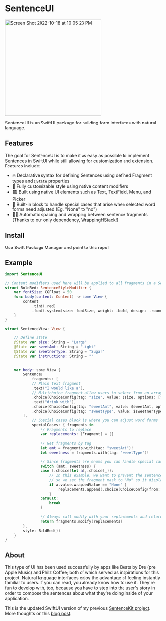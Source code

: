 # SentenceUI
<img width="311" alt="Screen Shot 2022-10-18 at 10 05 23 PM" src="https://user-images.githubusercontent.com/1122859/196602163-65edb5c6-14ce-4f25-935a-c3ef2043d32f.png">

SentenceUI is an SwiftUI package for building form interfaces with natural language. 

## Features

The goal for SentenceUI is to make it as easy as possible to implement Sentences in SwiftUI while still allowing for customization and extension. Features include:

- 🔥 Declarative syntax for defining Sentences using defined Fragment types and `@State` properties
- 🎨 Fully customizable style using native content modifiers
- 🏛 Built using native UI elements such as Text, TextField, Menu, and Picker
- 🦄 Built-in block to handle special cases that arise when selected word forms need adjusted (Eg. "None" to "no")
- 🧑‍🚀 Automatic spacing and wrapping between sentence fragments (Thanks to our only dependency, [WrappingHStack!](https://github.com/dkk/WrappingHStack))


## Install
Use Swift Package Manager and point to this repo!

## Example
```swift
import SentenceUI

// Content modifiers used here will be applied to all fragments in a Sentence
struct BoldRed: SentenceStyleModifier {
    var fontSize: CGFloat = 50
    func body(content: Content) -> some View {
        content
            .tint(.red)
            .font(.system(size: fontSize, weight: .bold, design: .rounded))
    }
}

struct SentenceView: View {

    // Define state
    @State var size: String = "Large"
    @State var sweetAmt: String = "Light"
    @State var sweetnerType: String = "Sugar"
    @State var instructions: String = ""
    
    
    var body: some View {
        Sentence(
            fragments: [
            // Plain text fragment
            .text("I would like a"), 
            // Multichoice fragment allow users to select from an array of strings 
            .choice(ChoiceConfig(tag: "size", value: $size, options: ["Large", "Medium", "Small"], mask: nil)),
            .text("drink with"),
            .choice(ChoiceConfig(tag: "sweetAmt", value: $sweetAmt, options: ["Sweet", "Light", "None"], mask: nil)),
            .choice(ChoiceConfig(tag: "sweetType", value: $sweetnerType, options: ["Sugar", "Splenda", "Honey"], mask: nil))
        ],
            // Special cases block is where you can adjust word forms
            specialCases: { fragments in
                // Fragments to replace
                var replacements: [Fragment] = []
                
                // Get fragments by tag
                let amt = fragments.with(tag: "sweetAmt")!
                let sweetness = fragments.with(tag: "sweetType")!
                
                // Since fragments are enums you can handle special cases with case statement
                switch (amt, sweetness) {
                case (.choice(let a),.choice(_)):
                    // In this example, we want to prevent the sentence from reading "with None sugar"
                    // so we set the fragment mask to "No" so it displays sensibly
                    if a.value.wrappedValue == "None" {                        
                        replacements.append(.choice(ChoiceConfig(from: a, with: "No")))
                    }
                default:
                    break
                }
                
                // Always call modify with your replacements and return the result
                return fragments.modify(replacements)
        },
        style: BoldRed())
    }
}
```

## About
This type of UI has been used successfully by apps like Beats by Dre (pre Apple Music) and Philz Coffee; both of which served as inspirations for this project. Natural language interfaces enjoy the advantage of feeling instantly familiar to users. If you can read, you already know how to use it. They're fun to develop with, too, because you have to step into the user's story in order to compose the sentences about what they're doing inside of your application.

This is the updated SwiftUI version of my previous [SentenceKit project](https://github.com/rkirkendall/SentenceKit). More thoughts on this [blog post](https://medium.com/@rickykirkendall/philz-app-review-a8efa508fd42).
